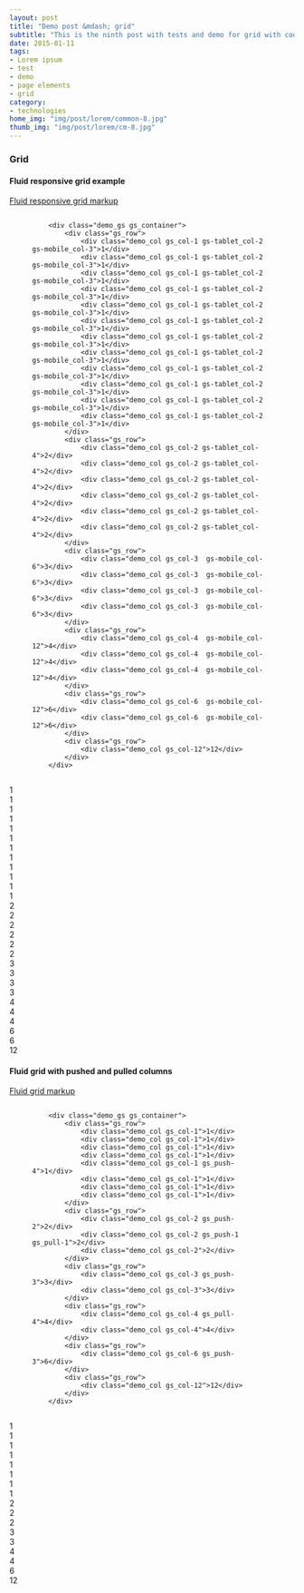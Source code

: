 ```yaml
---
layout: post
title: "Demo post &mdash; grid"
subtitle: "This is the ninth post with tests and demo for grid with code snippets and explanations"
date: 2015-01-11
tags: 
- Lorem ipsum
- test 
- demo
- page elements
- grid
category:
- technologies
home_img: "img/post/lorem/common-8.jpg"
thumb_img: "img/post/lorem/cm-8.jpg"
---
```

<h3 class="typo_serif typo_center">Grid</h3>
<h4 class="typo_condensed typo_center">Fluid responsive grid example</h4>
<div class="block_center block_center-extra block_spoiler js-spoiler">
    <a href="#" class="js-panel">Fluid responsive grid markup</a>
    <figure class="code_center">
        <pre><code class="language-markup">
    &lt;div class=&quot;demo_gs gs_container&quot;&gt;
        &lt;div class=&quot;gs_row&quot;&gt;                            
            &lt;div class=&quot;demo_col gs_col-1 gs-tablet_col-2 gs-mobile_col-3&quot;&gt;1&lt;/div&gt;
            &lt;div class=&quot;demo_col gs_col-1 gs-tablet_col-2 gs-mobile_col-3&quot;&gt;1&lt;/div&gt;
            &lt;div class=&quot;demo_col gs_col-1 gs-tablet_col-2 gs-mobile_col-3&quot;&gt;1&lt;/div&gt;
            &lt;div class=&quot;demo_col gs_col-1 gs-tablet_col-2 gs-mobile_col-3&quot;&gt;1&lt;/div&gt;
            &lt;div class=&quot;demo_col gs_col-1 gs-tablet_col-2 gs-mobile_col-3&quot;&gt;1&lt;/div&gt;
            &lt;div class=&quot;demo_col gs_col-1 gs-tablet_col-2 gs-mobile_col-3&quot;&gt;1&lt;/div&gt;
            &lt;div class=&quot;demo_col gs_col-1 gs-tablet_col-2 gs-mobile_col-3&quot;&gt;1&lt;/div&gt;
            &lt;div class=&quot;demo_col gs_col-1 gs-tablet_col-2 gs-mobile_col-3&quot;&gt;1&lt;/div&gt;
            &lt;div class=&quot;demo_col gs_col-1 gs-tablet_col-2 gs-mobile_col-3&quot;&gt;1&lt;/div&gt;
            &lt;div class=&quot;demo_col gs_col-1 gs-tablet_col-2 gs-mobile_col-3&quot;&gt;1&lt;/div&gt;
            &lt;div class=&quot;demo_col gs_col-1 gs-tablet_col-2 gs-mobile_col-3&quot;&gt;1&lt;/div&gt;
            &lt;div class=&quot;demo_col gs_col-1 gs-tablet_col-2 gs-mobile_col-3&quot;&gt;1&lt;/div&gt;
        &lt;/div&gt;
        &lt;div class=&quot;gs_row&quot;&gt;
            &lt;div class=&quot;demo_col gs_col-2 gs-tablet_col-4&quot;&gt;2&lt;/div&gt;
            &lt;div class=&quot;demo_col gs_col-2 gs-tablet_col-4&quot;&gt;2&lt;/div&gt;
            &lt;div class=&quot;demo_col gs_col-2 gs-tablet_col-4&quot;&gt;2&lt;/div&gt;
            &lt;div class=&quot;demo_col gs_col-2 gs-tablet_col-4&quot;&gt;2&lt;/div&gt;
            &lt;div class=&quot;demo_col gs_col-2 gs-tablet_col-4&quot;&gt;2&lt;/div&gt;
            &lt;div class=&quot;demo_col gs_col-2 gs-tablet_col-4&quot;&gt;2&lt;/div&gt;
        &lt;/div&gt;
        &lt;div class=&quot;gs_row&quot;&gt;
            &lt;div class=&quot;demo_col gs_col-3  gs-mobile_col-6&quot;&gt;3&lt;/div&gt;
            &lt;div class=&quot;demo_col gs_col-3  gs-mobile_col-6&quot;&gt;3&lt;/div&gt;
            &lt;div class=&quot;demo_col gs_col-3  gs-mobile_col-6&quot;&gt;3&lt;/div&gt;
            &lt;div class=&quot;demo_col gs_col-3  gs-mobile_col-6&quot;&gt;3&lt;/div&gt;
        &lt;/div&gt;
        &lt;div class=&quot;gs_row&quot;&gt;
            &lt;div class=&quot;demo_col gs_col-4  gs-mobile_col-12&quot;&gt;4&lt;/div&gt;
            &lt;div class=&quot;demo_col gs_col-4  gs-mobile_col-12&quot;&gt;4&lt;/div&gt;
            &lt;div class=&quot;demo_col gs_col-4  gs-mobile_col-12&quot;&gt;4&lt;/div&gt;
        &lt;/div&gt;
        &lt;div class=&quot;gs_row&quot;&gt;
            &lt;div class=&quot;demo_col gs_col-6  gs-mobile_col-12&quot;&gt;6&lt;/div&gt;
            &lt;div class=&quot;demo_col gs_col-6  gs-mobile_col-12&quot;&gt;6&lt;/div&gt;
        &lt;/div&gt;
        &lt;div class=&quot;gs_row&quot;&gt;
            &lt;div class=&quot;demo_col gs_col-12&quot;&gt;12&lt;/div&gt;
        &lt;/div&gt;                          
    &lt;/div&gt;    
        </code></pre>
    </figure>
</div>    
<div class="demo_gs gs_container">
    <div class="gs_row">                            
        <div class="demo_col gs_col-1 gs-tablet_col-2  gs-mobile_col-3">1</div>
        <div class="demo_col gs_col-1 gs-tablet_col-2  gs-mobile_col-3">1</div>
        <div class="demo_col gs_col-1 gs-tablet_col-2  gs-mobile_col-3">1</div>
        <div class="demo_col gs_col-1 gs-tablet_col-2  gs-mobile_col-3">1</div>
        <div class="demo_col gs_col-1 gs-tablet_col-2  gs-mobile_col-3">1</div>
        <div class="demo_col gs_col-1 gs-tablet_col-2  gs-mobile_col-3">1</div>
        <div class="demo_col gs_col-1 gs-tablet_col-2  gs-mobile_col-3">1</div>
        <div class="demo_col gs_col-1 gs-tablet_col-2  gs-mobile_col-3">1</div>
        <div class="demo_col gs_col-1 gs-tablet_col-2  gs-mobile_col-3">1</div>
        <div class="demo_col gs_col-1 gs-tablet_col-2  gs-mobile_col-3">1</div>
        <div class="demo_col gs_col-1 gs-tablet_col-2  gs-mobile_col-3">1</div>
        <div class="demo_col gs_col-1 gs-tablet_col-2  gs-mobile_col-3">1</div>
    </div>
    <div class="gs_row">
        <div class="demo_col gs_col-2 gs-tablet_col-4">2</div>
        <div class="demo_col gs_col-2 gs-tablet_col-4">2</div>
        <div class="demo_col gs_col-2 gs-tablet_col-4">2</div>
        <div class="demo_col gs_col-2 gs-tablet_col-4">2</div>
        <div class="demo_col gs_col-2 gs-tablet_col-4">2</div>
        <div class="demo_col gs_col-2 gs-tablet_col-4">2</div>
    </div>
    <div class="gs_row">
        <div class="demo_col gs_col-3  gs-mobile_col-6">3</div>
        <div class="demo_col gs_col-3  gs-mobile_col-6">3</div>
        <div class="demo_col gs_col-3  gs-mobile_col-6">3</div>
        <div class="demo_col gs_col-3  gs-mobile_col-6">3</div>
    </div>
    <div class="gs_row">
        <div class="demo_col gs_col-4  gs-mobile_col-12">4</div>
        <div class="demo_col gs_col-4  gs-mobile_col-12">4</div>
        <div class="demo_col gs_col-4  gs-mobile_col-12">4</div>
    </div>
    <div class="gs_row">
        <div class="demo_col gs_col-6  gs-mobile_col-12">6</div>
        <div class="demo_col gs_col-6  gs-mobile_col-12">6</div>
    </div>
    <div class="gs_row">
        <div class="demo_col gs_col-12">12</div>
    </div>                          
</div>
<h4 class="typo_condensed typo_center">Fluid grid with pushed and pulled columns</h4>
<div class="block_center block_center-extra block_spoiler js-spoiler">
    <a href="#" class="js-panel">Fluid grid markup</a>
    <figure class="code_center">
        <pre><code class="language-markup">
    &lt;div class=&quot;demo_gs gs_container&quot;&gt;
        &lt;div class=&quot;gs_row&quot;&gt;                            
            &lt;div class=&quot;demo_col gs_col-1&quot;&gt;1&lt;/div&gt;
            &lt;div class=&quot;demo_col gs_col-1&quot;&gt;1&lt;/div&gt;
            &lt;div class=&quot;demo_col gs_col-1&quot;&gt;1&lt;/div&gt;
            &lt;div class=&quot;demo_col gs_col-1&quot;&gt;1&lt;/div&gt;
            &lt;div class=&quot;demo_col gs_col-1 gs_push-4&quot;&gt;1&lt;/div&gt;
            &lt;div class=&quot;demo_col gs_col-1&quot;&gt;1&lt;/div&gt;
            &lt;div class=&quot;demo_col gs_col-1&quot;&gt;1&lt;/div&gt;
            &lt;div class=&quot;demo_col gs_col-1&quot;&gt;1&lt;/div&gt;
        &lt;/div&gt;
        &lt;div class=&quot;gs_row&quot;&gt;
            &lt;div class=&quot;demo_col gs_col-2 gs_push-2&quot;&gt;2&lt;/div&gt;
            &lt;div class=&quot;demo_col gs_col-2 gs_push-1 gs_pull-1&quot;&gt;2&lt;/div&gt;
            &lt;div class=&quot;demo_col gs_col-2&quot;&gt;2&lt;/div&gt;
        &lt;/div&gt;
        &lt;div class=&quot;gs_row&quot;&gt;
            &lt;div class=&quot;demo_col gs_col-3 gs_push-3&quot;&gt;3&lt;/div&gt;
            &lt;div class=&quot;demo_col gs_col-3&quot;&gt;3&lt;/div&gt;
        &lt;/div&gt;
        &lt;div class=&quot;gs_row&quot;&gt;
            &lt;div class=&quot;demo_col gs_col-4 gs_pull-4&quot;&gt;4&lt;/div&gt;
            &lt;div class=&quot;demo_col gs_col-4&quot;&gt;4&lt;/div&gt;
        &lt;/div&gt;
        &lt;div class=&quot;gs_row&quot;&gt;
            &lt;div class=&quot;demo_col gs_col-6 gs_push-3&quot;&gt;6&lt;/div&gt;
        &lt;/div&gt;
        &lt;div class=&quot;gs_row&quot;&gt;
            &lt;div class=&quot;demo_col gs_col-12&quot;&gt;12&lt;/div&gt;
        &lt;/div&gt;                          
    &lt;/div&gt;    
        </code></pre>
    </figure>
</div>
<div class="demo_gs gs_container">
    <div class="gs_row">                            
        <div class="demo_col gs_col-1">1</div>
        <div class="demo_col gs_col-1">1</div>
        <div class="demo_col gs_col-1">1</div>
        <div class="demo_col gs_col-1">1</div>
        <div class="demo_col gs_col-1 gs_push-4">1</div>
        <div class="demo_col gs_col-1">1</div>
        <div class="demo_col gs_col-1">1</div>
        <div class="demo_col gs_col-1">1</div>
    </div>
    <div class="gs_row">
        <div class="demo_col gs_col-2 gs_push-2">2</div>
        <div class="demo_col gs_col-2 gs_push-1 gs_pull-1">2</div>
        <div class="demo_col gs_col-2">2</div>
    </div>
    <div class="gs_row">
        <div class="demo_col gs_col-3 gs_push-3">3</div>
        <div class="demo_col gs_col-3">3</div>
    </div>
    <div class="gs_row">
        <div class="demo_col gs_col-4 gs_pull-4">4</div>
        <div class="demo_col gs_col-4">4</div>
    </div>
    <div class="gs_row">
        <div class="demo_col gs_col-6 gs_push-3">6</div>
    </div>
    <div class="gs_row">
        <div class="demo_col gs_col-12">12</div>
    </div>                          
</div>